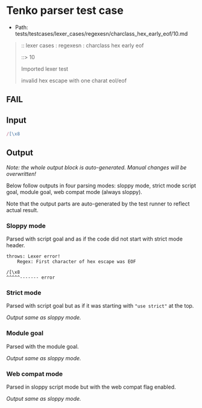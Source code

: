 # Tenko parser test case

- Path: tests/testcases/lexer_cases/regexesn/charclass_hex_early_eof/10.md

> :: lexer cases : regexesn : charclass hex early eof
>
> ::> 10
>
> Imported lexer test
>
> invalid hex escape with one charat eol/eof

## FAIL

## Input

`````js
/[\x8
`````

## Output

_Note: the whole output block is auto-generated. Manual changes will be overwritten!_

Below follow outputs in four parsing modes: sloppy mode, strict mode script goal, module goal, web compat mode (always sloppy).

Note that the output parts are auto-generated by the test runner to reflect actual result.

### Sloppy mode

Parsed with script goal and as if the code did not start with strict mode header.

`````
throws: Lexer error!
    Regex: First character of hex escape was EOF

/[\x8
^^^^^------- error
`````

### Strict mode

Parsed with script goal but as if it was starting with `"use strict"` at the top.

_Output same as sloppy mode._

### Module goal

Parsed with the module goal.

_Output same as sloppy mode._

### Web compat mode

Parsed in sloppy script mode but with the web compat flag enabled.

_Output same as sloppy mode._
